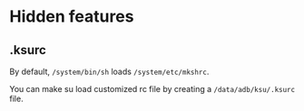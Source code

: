 # Hidden features

## .ksurc

By default, `/system/bin/sh` loads `/system/etc/mkshrc`.

You can make su load customized rc file by creating a `/data/adb/ksu/.ksurc` file.
